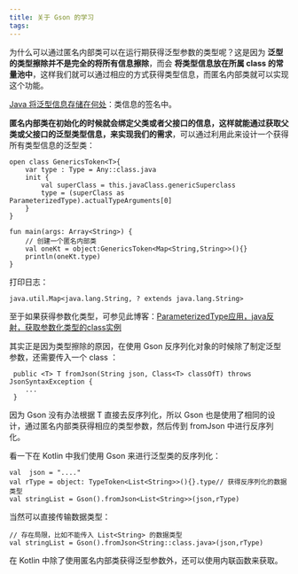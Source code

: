 ```yaml
---
title: 关于 Gson 的学习
tags:
---
```

为什么可以通过匿名内部类可以在运行期获得泛型参数的类型呢？这是因为 **泛型的类型擦除并不是完全的将所有信息擦除**，而会 **将类型信息放在所属 class 的常量池中**，这样我们就可以通过相应的方式获得类型信息，而匿名内部类就可以实现这个功能。

[Java 将泛型信息存储在何处](https://stackoverflow.com/questions/937933/where-are-generic-types-stored-in-java-class-files/937999#937999)：类信息的签名中。

**匿名内部类在初始化的时候就会绑定父类或者父接口的信息，这样就能通过获取父类或父接口的泛型类型信息，来实现我们的需求**，可以通过利用此来设计一个获得所有类型信息的泛型类：
```
open class GenericsToken<T>{
    var type : Type = Any::class.java
    init {
        val superClass = this.javaClass.genericSuperclass
        type = (superClass as ParameterizedType).actualTypeArguments[0]
    }
}

fun main(args: Array<String>) {
    // 创建一个匿名内部类
    val oneKt = object:GenericsToken<Map<String,String>>(){}
    println(oneKt.type)
}
```

打印日志：
```
java.util.Map<java.lang.String, ? extends java.lang.String>
```

至于如果获得参数化类型，可参见此博客：[ParameterizedType应用，java反射，获取参数化类型的class实例](https://blog.csdn.net/datouniao1/article/details/53788018)

其实正是因为类型擦除的原因，在使用 Gson 反序列化对象的时候除了制定泛型参数，还需要传入一个 class ：

```
 public <T> T fromJson(String json, Class<T> classOfT) throws JsonSyntaxException { 
    ... 
 }
```
因为 Gson 没有办法根据 T 直接去反序列化，所以 Gson 也是使用了相同的设计，通过匿名内部类获得相应的类型参数，然后传到 fromJson 中进行反序列化。

看一下在 Kotlin 中我们使用 Gson 来进行泛型类的反序列化：

```
val  json = "...."
val rType = object: TypeToken<List<String>>(){}.type// 获得反序列化的数据类型
val stringList = Gson().fromJson<List<String>>(json,rType)
```

当然可以直接传输数据类型：

```
// 存在局限，比如不能传入 List<String> 的数据类型
val stringList = Gson().fromJson<String::class.java>(json,rType)
```

在 Kotlin 中除了使用匿名内部类获得泛型参数外，还可以使用内联函数来获取。
